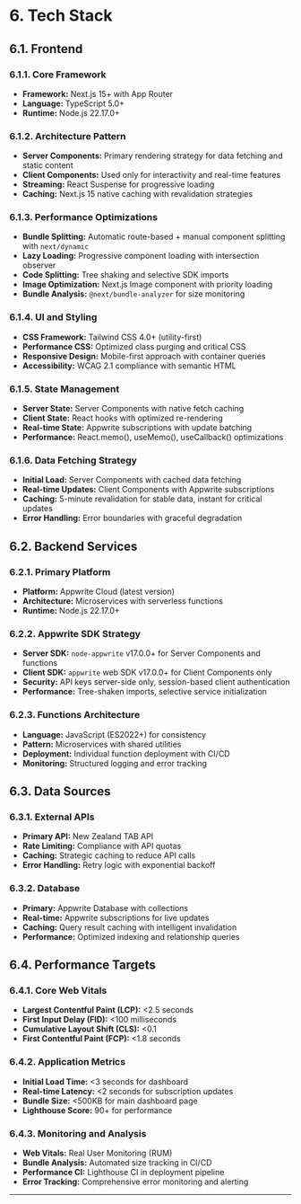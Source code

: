 # 6. Tech Stack

## 6.1. Frontend

### 6.1.1. Core Framework
- **Framework:** Next.js 15+ with App Router
- **Language:** TypeScript 5.0+
- **Runtime:** Node.js 22.17.0+

### 6.1.2. Architecture Pattern
- **Server Components:** Primary rendering strategy for data fetching and static content
- **Client Components:** Used only for interactivity and real-time features
- **Streaming:** React Suspense for progressive loading
- **Caching:** Next.js 15 native caching with revalidation strategies

### 6.1.3. Performance Optimizations
- **Bundle Splitting:** Automatic route-based + manual component splitting with `next/dynamic`
- **Lazy Loading:** Progressive component loading with intersection observer
- **Code Splitting:** Tree shaking and selective SDK imports
- **Image Optimization:** Next.js Image component with priority loading
- **Bundle Analysis:** `@next/bundle-analyzer` for size monitoring

### 6.1.4. UI and Styling
- **CSS Framework:** Tailwind CSS 4.0+ (utility-first)
- **Performance CSS:** Optimized class purging and critical CSS
- **Responsive Design:** Mobile-first approach with container queries
- **Accessibility:** WCAG 2.1 compliance with semantic HTML

### 6.1.5. State Management
- **Server State:** Server Components with native fetch caching
- **Client State:** React hooks with optimized re-rendering
- **Real-time State:** Appwrite subscriptions with update batching
- **Performance:** React.memo(), useMemo(), useCallback() optimizations

### 6.1.6. Data Fetching Strategy
- **Initial Load:** Server Components with cached data fetching
- **Real-time Updates:** Client Components with Appwrite subscriptions
- **Caching:** 5-minute revalidation for stable data, instant for critical updates
- **Error Handling:** Error boundaries with graceful degradation

## 6.2. Backend Services

### 6.2.1. Primary Platform
- **Platform:** Appwrite Cloud (latest version)
- **Architecture:** Microservices with serverless functions
- **Runtime:** Node.js 22.17.0+

### 6.2.2. Appwrite SDK Strategy
- **Server SDK:** `node-appwrite` v17.0.0+ for Server Components and functions
- **Client SDK:** `appwrite` web SDK v17.0.0+ for Client Components only
- **Security:** API keys server-side only, session-based client authentication
- **Performance:** Tree-shaken imports, selective service initialization

### 6.2.3. Functions Architecture
- **Language:** JavaScript (ES2022+) for consistency
- **Pattern:** Microservices with shared utilities
- **Deployment:** Individual function deployment with CI/CD
- **Monitoring:** Structured logging and error tracking

## 6.3. Data Sources

### 6.3.1. External APIs
- **Primary API:** New Zealand TAB API
- **Rate Limiting:** Compliance with API quotas
- **Caching:** Strategic caching to reduce API calls
- **Error Handling:** Retry logic with exponential backoff

### 6.3.2. Database
- **Primary:** Appwrite Database with collections
- **Real-time:** Appwrite subscriptions for live updates
- **Caching:** Query result caching with intelligent invalidation
- **Performance:** Optimized indexing and relationship queries

## 6.4. Performance Targets

### 6.4.1. Core Web Vitals
- **Largest Contentful Paint (LCP):** <2.5 seconds
- **First Input Delay (FID):** <100 milliseconds
- **Cumulative Layout Shift (CLS):** <0.1
- **First Contentful Paint (FCP):** <1.8 seconds

### 6.4.2. Application Metrics
- **Initial Load Time:** <3 seconds for dashboard
- **Real-time Latency:** <2 seconds for subscription updates
- **Bundle Size:** <500KB for main dashboard page
- **Lighthouse Score:** 90+ for performance

### 6.4.3. Monitoring and Analysis
- **Web Vitals:** Real User Monitoring (RUM)
- **Bundle Analysis:** Automated size tracking in CI/CD
- **Performance CI:** Lighthouse CI in deployment pipeline
- **Error Tracking:** Comprehensive error monitoring and alerting

---

